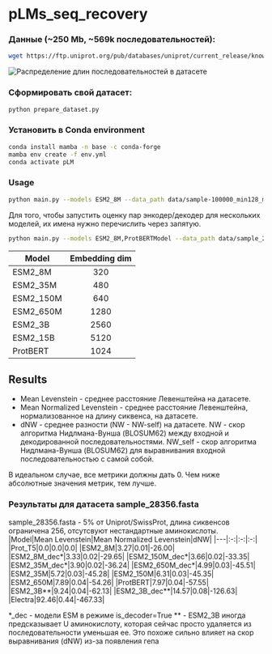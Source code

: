 # pLMs_seq_recovery


### Данные (~250 Mb, ~569k последовательностей): 
```bash
wget https://ftp.uniprot.org/pub/databases/uniprot/current_release/knowledgebase/complete/uniprot_sprot.fasta.gz
```
![Распределение длин последовательностей в датасете](https://web.expasy.org/docs/relnotes/relstat6.gif)

### Сформировать свой датасет:
```bash
python prepare_dataset.py
```

### Установить в Conda environment
```bash
conda install mamba -n base -c conda-forge
mamba env create -f env.yml
conda activate pLM
```

### Usage
```bash
python main.py --models ESM2_8M --data_path data/sample-100000_min128_max384.fasta
```
Для того, чтобы запустить оценку пар энкодер/декодер для нескольких моделей, их имена нужно перечислить через запятую.
```bash
python main.py --models ESM2_8M,ProtBERTModel --data_path data/sample_28356.fasta --batch_size 32 --num_workers 4 --log_file ESM2_8M-ProtBERTModel.log --device cuda:1
```
|Model|Embedding dim|
|---|:-:|
|ESM2_8M|320|
|ESM2_35M|480|
|ESM2_150M|640|
|ESM2_650M|1280|
|ESM2_3B|2560|
|ESM2_15B|5120|
|ProtBERT|1024|

## Results
- Mean Levenstein - среднее расстояние Левенштейна на датасете.
- Mean Normalized Levenstein - среднее расстояние Левенштейна, нормализованное на длину сиквенса, на датасете.
- dNW - среднее разности (NW - NW-self) на датасете. NW - скор алгоритма Нидлмана-Вунша (BLOSUM62) между входной и декодированной последовательностями. NW_self - скор алгоритма Нидлмана-Вунша (BLOSUM62) для выравнивания входной последовательностью c самой собой.

В идеальном случае, все метрики должны дать 0. Чем ниже абсолютные значения метрик, тем лучше.


### Результаты для датасета sample_28356.fasta
sample_28356.fasta - 5% от Uniprot/SwissProt, длина сиквенсов ограничена 256, отсутсвуют нестандартные аминокислоты.
|Model|Mean Levenstein|Mean Normalized Levenstein|dNW|
|---|:-:|:-:|:-:|
|Prot_T5|0.0|0.0|0.0|
|ESM2_8M|3.27|0.01|-26.00|
|ESM2_8M_dec*|3.33|0.02|-29.65|
|ESM2_150M_dec*|3.66|0.02|-33.35|
|ESM2_35M_dec*|3.90|0.02|-36.24|
|ESM2_650M_dec*|4.99|0.03|-45.51|
|ESM2_35M|5.72|0.03|-45.28|
|ESM2_150M|6.31|0.03|-45.35|
|ESM2_650M|7.89|0.04|-54.26|
|ProtBERT|7.97|0.04|-57.55|
|ESM2_3B**|9.24|0.04|-62.13|
|ESM2_3B_dec**|14.57|0.08|-126.63|
|Electra|92.46|0.44|-467.33|


*_dec - модели ESM в режиме is_decoder=True
** - ESM2_3B иногда предсказывает U аминокислоту, которая сейчас просто удаляется из последовательности уменьшая ее. Это похоже сильно влияет на скор выравнивания (dNW) из-за появления гепа 
